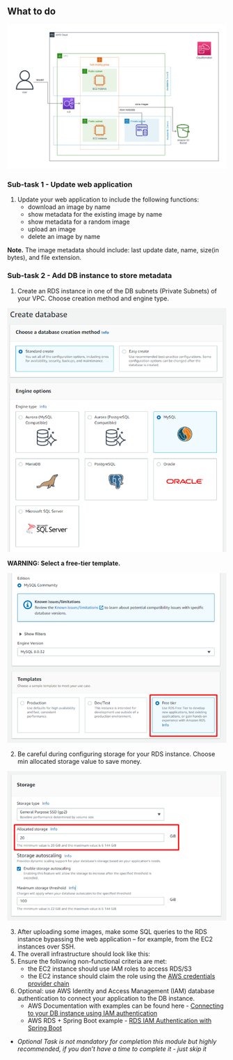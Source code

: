 ## What to do

![](./images/rds-app-infrastructure.png)

### Sub-task 1 - Update web application 
1. Update your web application to include the following functions: 
   - download an image by name
   - show metadata for the existing image by name
   - show metadata for a random image
   - upload an image
   - delete an image by name

**Note.** The image metadata should include: last update date, name, size(in bytes), and file extension.

### Sub-task 2 - Add DB instance to store metadata
1. Create an RDS instance in one of the DB subnets (Private Subnets) of your VPC. Choose creation method and engine type. 

![](./images/rds-engine-1.png)

**WARNING: Select a free-tier template.**

![](./images/rds-engine-2.png)

2. Be careful during configuring storage for your RDS instance. Choose min allocated storage value to save money.

![](./images/rds-engine-3.png)

3. After uploading some images, make some SQL queries to the RDS instance bypassing the web application – for example, from the EC2 instances over SSH.
4. The overall infrastructure should look like this:
5. Ensure the following non-functional criteria are met: 
    - the EC2 instance should use IAM roles to access RDS/S3 
    - the EC2 instance should claim the role using the [AWS credentials provider chain](https://docs.aws.amazon.com/sdk-for-java/v1/developer-guide/credentials.html#credentials-default)
6. Optional: use AWS Identity and Access Management (IAM) database authentication to connect your application to the DB instance. 
    - AWS Documentation with examples can be found here - [Connecting to your DB instance using IAM authentication](https://docs.aws.amazon.com/AmazonRDS/latest/UserGuide/UsingWithRDS.IAMDBAuth.Connecting.html)
    - AWS RDS + Spring Boot example - [RDS IAM Authentication with Spring Boot](https://ordina-jworks.github.io/cloud/2022/06/13/aws-rds-iam-authentication-spring-boot.html)

 
* *Optional Task is not mandatory for completion this module but highly recommended, if you don’t have a time to complete it - just skip it*
